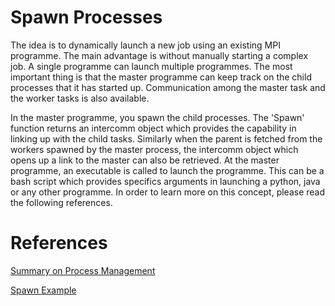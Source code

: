 # Spawn Processes

The idea is to dynamically launch a new job using an existing MPI programme. 
The main advantage is without manually starting a complex job. A single programme can launch
multiple programmes. The most important thing is that the master programme can keep track on the
child processes that it has started up. Communication among the master task and the worker tasks
is also available.

In the master programme, you spawn the child processes. The 'Spawn' function returns an intercomm
 object which provides the capability in linking up with the child tasks. 
Similarly when the parent is fetched from the workers spawned by the master process, the
 intercomm object which opens up a link to the master can also be retrieved. 
At the master programme, an executable is called to launch the programme. This can be a bash
 script which provides specifics arguments in launching a python, java or any other programme. 
In order to learn more on this concept, please read the following references. 

# References

[Summary on Process Management](http://cw.squyres.com/columns/2005-02-CW-MPI-Mechanic.pdf)

[Spawn Example](http://etutorials.org/Linux+systems/cluster+computing+with+linux/Part+II+Parallel+Programming/Chapter+9+Advanced+Topics+in+MPI+Programming/)
 

 
 